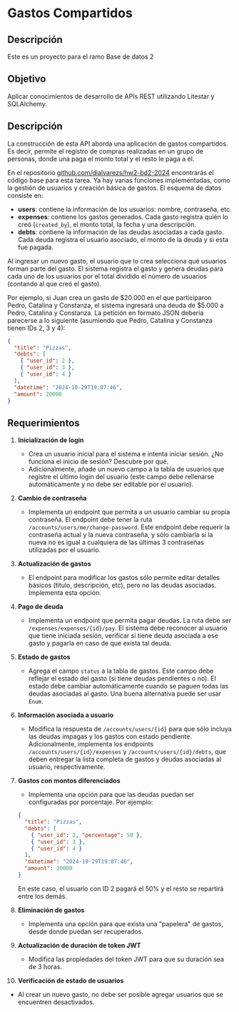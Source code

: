 # Gastos Compartidos

## Descripción
Este es un proyecto para el ramo Base de datos 2

## Objetivo

Aplicar conocimientos de desarrollo de APIs REST utilizando Litestar y SQLAlchemy.

## Descripción

La construcción de esta API aborda una aplicación de gastos compartidos. Es decir, permite el registro de compras realizadas en un grupo de personas, donde una paga el monto total y el resto le paga a él.

En el repositorio [github.com/dialvarezs/hw2-bd2-2024](https://github.com/dialvarezs/hw2-bd2-2024) encontrarás el código base para esta tarea. Ya hay varias funciones implementadas, como la gestión de usuarios y creación básica de gastos. El esquema de datos consiste en:

- **users**: contiene la información de los usuarios: nombre, contraseña, etc.
- **expenses**: contiene los gastos generados. Cada gasto registra quién lo creó (`created_by`), el monto total, la fecha y una descripción.
- **debts**: contiene la información de las deudas asociadas a cada gasto. Cada deuda registra el usuario asociado, el monto de la deuda y si esta fue pagada.

Al ingresar un nuevo gasto, el usuario que lo crea selecciona qué usuarios forman parte del gasto. El sistema registra el gasto y genera deudas para cada uno de los usuarios por el total dividido el número de usuarios (contando al que creó el gasto).

Por ejemplo, si Juan crea un gasto de $20.000 en el que participaron Pedro, Catalina y Constanza, el sistema ingresará una deuda de $5.000 a Pedro, Catalina y Constanza. La petición en formato JSON debería parecerse a lo siguiente (asumiendo que Pedro, Catalina y Constanza tienen IDs 2, 3 y 4):

```json
{ 
  "title": "Pizzas", 
  "debts": [ 
    { "user_id": 2 }, 
    { "user_id": 3 }, 
    { "user_id": 4 } 
  ], 
  "datetime": "2024-10-29T19:07:46", 
  "amount": 20000 
}
```

## Requerimientos

1. **Inicialización de login**
   - Crea un usuario inicial para el sistema e intenta iniciar sesión. ¿No funciona el inicio de sesión? Descubre por qué.
   - Adicionalmente, añade un nuevo campo a la tabla de usuarios que registre el último login del usuario (este campo debe rellenarse automáticamente y no debe ser editable por el usuario).

2. **Cambio de contraseña**
   - Implementa un endpoint que permita a un usuario cambiar su propia contraseña. El endpoint debe tener la ruta `/accounts/users/me/change-password`. Este endpoint debe requerir la contraseña actual y la nueva contraseña, y sólo cambiarla si la nueva no es igual a cualquiera de las últimas 3 contraseñas utilizadas por el usuario.

3. **Actualización de gastos**
   - El endpoint para modificar los gastos sólo permite editar detalles básicos (título, descripción, etc), pero no las deudas asociadas. Implementa esta opción.

4. **Pago de deuda**
   - Implementa un endpoint que permita pagar deudas. La ruta debe ser `/expenses/expenses/{id}/pay`. El sistema debe reconocer al usuario que tiene iniciada sesión, verificar si tiene deuda asociada a ese gasto y pagarla en caso de que exista tal deuda.

5. **Estado de gastos**
   - Agrega el campo `status` a la tabla de gastos. Este campo debe reflejar el estado del gasto (si tiene deudas pendientes o no). El estado debe cambiar automáticamente cuando se paguen todas las deudas asociadas al gasto. Una buena alternativa puede ser usar `Enum`.

6. **Información asociada a usuario**
   - Modifica la respuesta de `/accounts/users/{id}` para que sólo incluya las deudas impagas y los gastos con estado pendiente. Adicionalmente, implementa los endpoints `/accounts/users/{id}/expenses` y `/accounts/users/{id}/debts`, que deben entregar la lista completa de gastos y deudas asociadas al usuario, respectivamente.

7. **Gastos con montos diferenciados**
   - Implementa una opción para que las deudas puedan ser configuradas por porcentaje. Por ejemplo:

   ```json
   { 
     "title": "Pizzas", 
     "debts": [ 
       { "user_id": 2, "percentage": 50 }, 
       { "user_id": 3 }, 
       { "user_id": 4 } 
     ], 
     "datetime": "2024-10-29T19:07:46", 
     "amount": 20000 
   }
   ``` 
   En este caso, el usuario con ID 2 pagará el 50% y el resto se repartirá entre los demás.

8. **Eliminación de gastos**
   - Implementa una opción para que exista una "papelera" de gastos, desde donde puedan ser recuperados.

9. **Actualización de duración de token JWT**
   - Modifica las propiedades del token JWT para que su duración sea de 3 horas.

10. **Verificación de estado de usuarios**
   - Al crear un nuevo gasto, no debe ser posible agregar usuarios que se encuentren desactivados.
